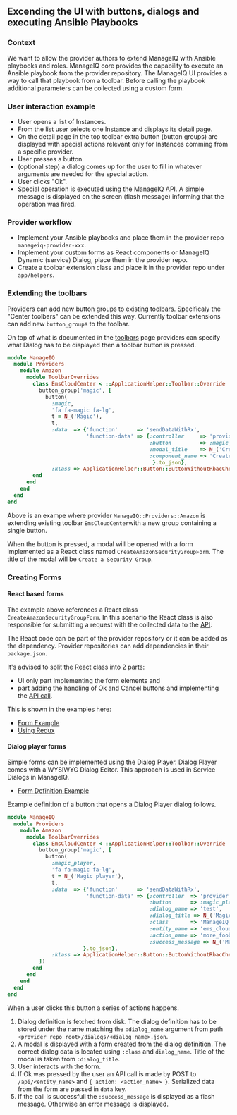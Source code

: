 ## Excending the UI with buttons, dialogs and executing Ansible Playbooks

### Context

We want to allow the provider authors to extend ManageIQ with Ansible playbooks
and roles. ManageIQ core provides the capability to execute an Ansible playbook
from the provider repository. The ManageIQ UI provides a way to call that
playbook from a toolbar. Before calling the playbook additional parameters can
be collected using a custom form.

### User interaction example

 * User opens a list of Instances.
 * From the list user selects one Instance and displays its detail page.
 * On the detail page in the top toolbar extra button (button groups) are displayed with special actions relevant only for Instances comming from a specific provider.
 * User presses a button.
 * (optional step) a dialog comes up for the user to fill in whatever arguments are needed for the special action.
 * User clicks "Ok".
 * Special operation is executed using the ManageIQ API. A simple message is displayed on the screen (flash message) informing that the operation was fired.

### Provider workflow

 * Implement your Ansible playbooks and place them in the provider repo `manageiq-provider-xxx`.
 * Implement your custom forms as React components or ManageIQ Dynamic (service) Dialog, place them in the provider repo.
 * Create a toolbar extension class and place it in the provider repo under `app/helpers`.

### Extending the toolbars

Providers can add new button groups to existing [toolbars](toolbars.md). Specificaly the "Center toolbars" can be extended this way. Currently toolbar extensions can add new `button_group`s to the toolbar.

On top of what is documented in the [toolbars](toolbars.md) page providers can specify what Dialog has to be displayed then a toolbar button is pressed.

```ruby
module ManageIQ
  module Providers
    module Amazon
      module ToolbarOverrides
        class EmsCloudCenter < ::ApplicationHelper::Toolbar::Override
          button_group('magic', [
            button(
              :magic,
              'fa fa-magic fa-lg',
              t = N_('Magic'),
              t,
              :data  => {'function'      => 'sendDataWithRx',
                         'function-data' => {:controller     => 'provider_dialogs', # this one is required
                                             :button         => :magic,
                                             :modal_title    => N_('Create a Security Group'),   # title of modal displaying the form
                                             :component_name => 'CreateAmazonSecurityGroupForm', # name of React component implementing the form
                                              }.to_json},
              :klass => ApplicationHelper::Button::ButtonWithoutRbacCheck),
        end
      end
    end
  end
end
```

Above is an exampe where provider `ManageIQ::Providers::Amazon` is extending existing toolbar `EmsCloudCenter`with a new group containing a single button.

When the button is pressed, a modal will be opened with a form implemented as a React class named `CreateAmazonSecurityGroupForm`. The title of the modal will be `Create a Security Group`.

### Creating Forms

#### React based forms

The example above references a React class `CreateAmazonSecurityGroupForm`. In this scenario the React class is also responsible for submitting a request with the collected data to the [API](calling_api.md).

The React code can be part of the provider repository or it can be added as the dependency. Provider repositories can add dependencies in their `package.json`.

It's advised to split the React class into 2 parts:
 * UI only part implementing the form elements and
 * part adding the handling of Ok and Cancel buttons and implementing the [API call](calling_api.md).

This is shown in the examples here:

* [Form Example](https://github.com/ManageIQ/react-ui-components/tree/master/src/amazon-security-form-group)
* [Using Redux](https://github.com/ManageIQ/manageiq-ui-classic/pull/3509)

#### Dialog player forms

Simple forms can be implemented using the Dialog Player. Dialog Player comes with a WYSIWYG Dialog Editor. This approach is used in Service Dialogs in ManageIQ.

* [Form Definition Example](https://github.com/ManageIQ/manageiq-providers-amazon/pull/468/files#diff-5de6773b08e78af7f4d0b3aff5355fa6)

Example definition of a button that opens a Dialog Player dialog follows.

```ruby
module ManageIQ
  module Providers
    module Amazon
      module ToolbarOverrides
        class EmsCloudCenter < ::ApplicationHelper::Toolbar::Override
          button_group('magic', [
            button(
              :magic_player,
              'fa fa-magic fa-lg',
              t = N_('Magic player'),
              t,
              :data  => {'function'      => 'sendDataWithRx',
                         'function-data' => {:controller  => 'provider_dialogs', 	      # this one is required
                                             :button      => :magic_player,
                                             :dialog_name => 'test',		 	      # name of dialog
                                             :dialog_title => N_('Magic Provider Dialog'),    # title of modal displaying the form (dialog)
                                             :class       => 'ManageIQ::Providers::Amazon',   # namespace of this provider
                                             :entity_name => 'ems_cloud',		      # entity name for an API call
                                             :action_name => 'more_foobar',		      # action name for an API call
                                             :success_message => N_('Magic just happened !'), # text of flash message
                        }.to_json},
              :klass => ApplicationHelper::Button::ButtonWithoutRbacCheck),
          ])
        end
      end
    end
  end
end

```

When a user clicks this button a series of actions happens.
1. Dialog definition is fetched from disk. The dialog definition has to be stored under the name matching the `:dialog_name` argument from path `<provider_repo_root>/dialogs/<dialog_name>.json`.
2. A modal is displayed with a form created from the dialog definition. The correct dialog data is located using `:class` and `dialog_name`. Title of the modal is taken from `:dialog_title`.
3. User interacts with the form.
4. If Ok was pressed by the user an API call is made by POST to `/api/<entity_name>` and `{ action: <action_name> }`. Serialized data from the form are passed in `data` key.
5. If the call is successfull the `:success_message` is displayed as a flash message. Otherwise an error message is displayed.

